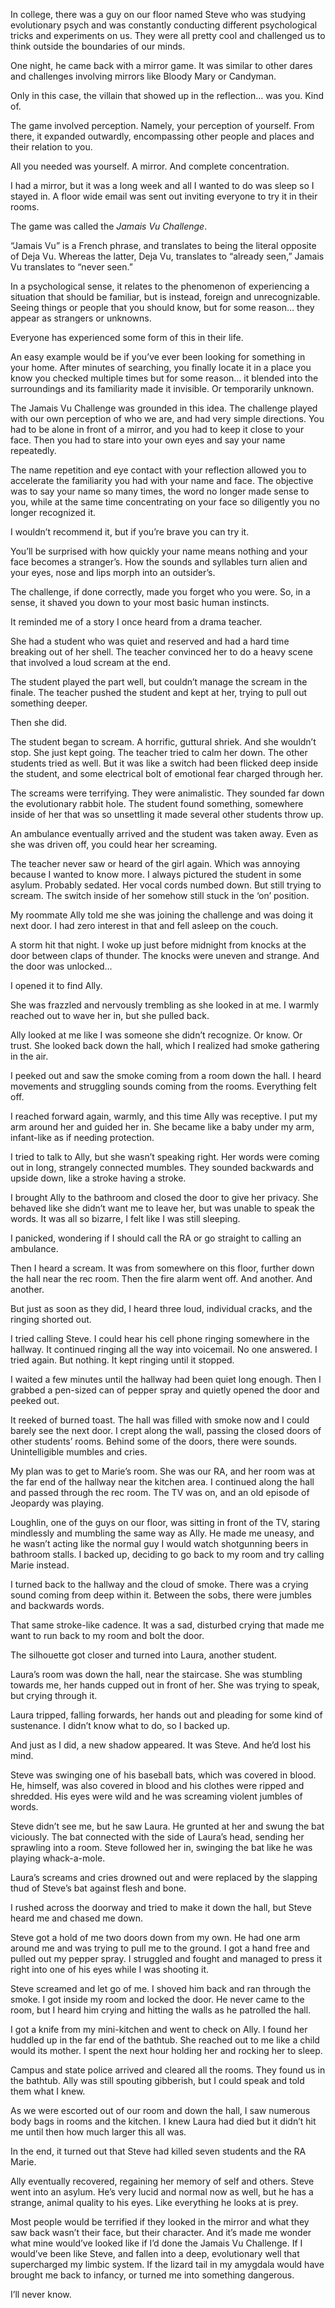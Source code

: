 In college, there was a guy on our floor named Steve who was studying evolutionary psych and was constantly conducting different psychological tricks and experiments on us. They were all pretty cool and challenged us to think outside the boundaries of our minds.

One night, he came back with a mirror game. It was similar to other dares and challenges involving mirrors like Bloody Mary or Candyman. 

Only in this case, the villain that showed up in the reflection… was you. Kind of.

The game involved perception. Namely, your perception of yourself. From there, it expanded outwardly, encompassing other people and places and their relation to you. 

All you needed was yourself. A mirror. And complete concentration. 

I had a mirror, but it was a long week and all I wanted to do was sleep so I stayed in. A floor wide email was sent out inviting everyone to try it in their rooms.  

The game was called the *Jamais Vu Challenge*. 

“Jamais Vu” is a French phrase, and translates to being the literal opposite of Deja Vu. Whereas the latter, Deja Vu, translates to “already seen,” Jamais Vu translates to “never seen.” 

In a psychological sense, it relates to the phenomenon of experiencing a situation that should be familiar, but is instead, foreign and unrecognizable. Seeing things or people that you should know, but for some reason… they appear as strangers or unknowns.

Everyone has experienced some form of this in their life. 

An easy example would be if you’ve ever been looking for something in your home. After minutes of searching, you finally locate it in a place you know you checked multiple times but for some reason… it blended into the surroundings and its familiarity made it invisible. Or temporarily unknown. 

The Jamais Vu Challenge was grounded in this idea. The challenge played with our own perception of who we are, and had very simple directions. You had to be alone in front of a mirror, and you had to keep it close to your face. Then you had to stare into your own eyes and say your name repeatedly. 

The name repetition and eye contact with your reflection allowed you to accelerate the familiarity you had with your name and face. The objective was to say your name so many times, the word no longer made sense to you, while at the same time concentrating on your face so diligently you no longer recognized it. 

I wouldn’t recommend it, but if you’re brave you can try it. 

You’ll be surprised with how quickly your name means nothing and your face becomes a stranger’s. How the sounds and syllables turn alien and your eyes, nose and lips morph into an outsider’s. 

The challenge, if done correctly, made you forget who you were. So, in a sense, it shaved you down to your most basic human instincts. 

It reminded me of a story I once heard from a drama teacher. 

She had a student who was quiet and reserved and had a hard time breaking out of her shell. The teacher convinced her to do a heavy scene that involved a loud scream at the end. 

The student played the part well, but couldn’t manage the scream in the finale. The teacher pushed the student and kept at her, trying to pull out something deeper. 

Then she did. 

The student began to scream. A horrific, guttural shriek. And she wouldn’t stop. She just kept going. The teacher tried to calm her down. The other students tried as well. But it was like a switch had been flicked deep inside the student, and some electrical bolt of emotional fear charged through her. 

The screams were terrifying. They were animalistic. They sounded far down the evolutionary rabbit hole. The student found something, somewhere inside of her that was so unsettling it made several other students throw up. 

An ambulance eventually arrived and the student was taken away. Even as she was driven off, you could hear her screaming. 

The teacher never saw or heard of the girl again. Which was annoying because I wanted to know more. I always pictured the student in some asylum. Probably sedated. Her vocal cords numbed down. But still trying to scream. The switch inside of her somehow still stuck in the ‘on’ position. 

My roommate Ally told me she was joining the challenge and was doing it next door. I had zero interest in that and fell asleep on the couch. 

A storm hit that night. I woke up just before midnight from knocks at the door between claps of thunder. The knocks were uneven and strange. And the door was unlocked… 

I opened it to find Ally.

She was frazzled and nervously trembling as she looked in at me. I warmly reached out to wave her in, but she pulled back. 

Ally looked at me like I was someone she didn’t recognize. Or know. Or trust. She looked back down the hall, which I realized had smoke gathering in the air. 

I peeked out and saw the smoke coming from a room down the hall. I heard movements and struggling sounds coming from the rooms. Everything felt off. 

I reached forward again, warmly, and this time Ally was receptive. I put my arm around her and guided her in. She became like a baby under my arm, infant-like as if needing protection. 

I tried to talk to Ally, but she wasn’t speaking right. Her words were coming out in long, strangely connected mumbles. They sounded backwards and upside down, like a stroke having a stroke. 

I brought Ally to the bathroom and closed the door to give her privacy. She behaved like she didn’t want me to leave her, but was unable to speak the words. It was all so bizarre, I felt like I was still sleeping. 

I panicked, wondering if I should call the RA or go straight to calling an ambulance. 

Then I heard a scream. It was from somewhere on this floor, further down the hall near the rec room. Then the fire alarm went off. And another. And another.

But just as soon as they did, I heard three loud, individual cracks, and the ringing shorted out. 

I tried calling Steve. I could hear his cell phone ringing somewhere in the hallway. It continued ringing all the way into voicemail. No one answered. I tried again. But nothing. It kept ringing until it stopped. 

I waited a few minutes until the hallway had been quiet long enough. Then I grabbed a pen-sized can of pepper spray and quietly opened the door and peeked out. 

It reeked of burned toast. The hall was filled with smoke now and I could barely see the next door. I crept along the wall, passing the closed doors of other students’ rooms. Behind some of the doors, there were sounds. Unintelligible mumbles and cries. 

My plan was to get to Marie’s room. She was our RA, and her room was at the far end of the hallway near the kitchen area. I continued along the hall and passed through the rec room. The TV was on, and an old episode of Jeopardy was playing. 

Loughlin, one of the guys on our floor, was sitting in front of the TV, staring mindlessly and mumbling the same way as Ally. He made me uneasy, and he wasn’t acting like the normal guy I would watch shotgunning beers in bathroom stalls. I backed up, deciding to go back to my room and try calling Marie instead. 

I turned back to the hallway and the cloud of smoke. There was a crying sound coming from deep within it. Between the sobs, there were jumbles and backwards words. 

That same stroke-like cadence. It was a sad, disturbed crying that made me want to run back to my room and bolt the door. 

The silhouette got closer and turned into Laura, another student.

Laura’s room was down the hall, near the staircase. She was stumbling towards me, her hands cupped out in front of her. She was trying to speak, but crying through it. 

Laura tripped, falling forwards, her hands out and pleading for some kind of sustenance. I didn’t know what to do, so I backed up. 

And just as I did, a new shadow appeared. It was Steve. And he’d lost his mind. 

Steve was swinging one of his baseball bats, which was covered in blood. He, himself, was also covered in blood and his clothes were ripped and shredded. His eyes were wild and he was screaming violent jumbles of words. 

Steve didn’t see me, but he saw Laura. He grunted at her and swung the bat viciously. The bat connected with the side of Laura’s head, sending her sprawling into a room. Steve followed her in, swinging the bat like he was playing whack-a-mole. 

Laura’s screams and cries drowned out and were replaced by the slapping thud of Steve’s bat against flesh and bone. 

I rushed across the doorway and tried to make it down the hall, but Steve heard me and chased me down. 

Steve got a hold of me two doors down from my own. He had one arm around me and was trying to pull me to the ground. I got a hand free and pulled out my pepper spray. I struggled and fought and managed to press it right into one of his eyes while I was shooting it. 

Steve screamed and let go of me. I shoved him back and ran through the smoke. I got inside my room and locked the door. He never came to the room, but I heard him crying and hitting the walls as he patrolled the hall.

I got a knife from my mini-kitchen and went to check on Ally. I found her huddled up in the far end of the bathtub. She reached out to me like a child would its mother. I spent the next hour holding her and rocking her to sleep. 

Campus and state police arrived and cleared all the rooms. They found us in the bathtub. Ally was still spouting gibberish, but I could speak and told them what I knew. 

As we were escorted out of our room and down the hall, I saw numerous body bags in rooms and the kitchen. I knew Laura had died but it didn’t hit me until then how much larger this all was. 

In the end, it turned out that Steve had killed seven students and the RA Marie. 

Ally eventually recovered, regaining her memory of self and others. Steve went into an asylum. He’s very lucid and normal now as well, but he has a strange, animal quality to his eyes. Like everything he looks at is prey.

Most people would be terrified if they looked in the mirror and what they saw back wasn’t their face, but their character. And it’s made me wonder what mine would’ve looked like if I’d done the Jamais Vu Challenge. If I would’ve been like Steve, and fallen into a deep, evolutionary well that supercharged my limbic system. If the lizard tail in my amygdala would have brought me back to infancy, or turned me into something dangerous. 

I’ll never know.